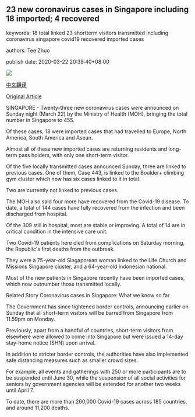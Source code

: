 ## 23 new coronavirus cases in Singapore including 18 imported; 4 recovered

keywords: 18 total linked 23 shortterm visitors transmitted including coronavirus singapore covid19 recovered imported cases

authors: Tee Zhuo

publish date: 2020-03-22 20:39:40+08:00

![](https://www.straitstimes.com/sites/default/files/styles/x_large/public/articles/2020/03/22/ct-moh.jpg?itok=kI8do5a9)

[中文翻译](23%20new%20coronavirus%20cases%20in%20Singapore%20including%2018%20imported%3B%204%20recovered_zh.md)

[Original Article](https://www.straitstimes.com/singapore/health/coronavirus-23-new-cases-in-singapore-including-18-imported-4-recovered)

SINGAPORE - Twenty-three new coronavirus cases were announced on Sunday night (March 22) by the Ministry of Health (MOH), bringing the total number in Singapore to 455.

Of these cases, 18 were imported cases that had travelled to Europe, North America, South America and Asean.

Almost all of these new imported cases are returning residents and long-term pass holders, with only one short-term visitor.

Of the five locally transmitted cases announced Sunday, three are linked to previous cases. One of them, Case 443, is linked to the Boulder+ climbing gym cluster which now has six cases linked to it in total.

Two are currently not linked to previous cases.

The MOH also said four more have recovered from the Covid-19 disease. To date, a total of 144 cases have fully recovered from the infection and been discharged from hospital.

Of the 309 still in hospital, most are stable or improving. A total of 14 are in critical condition in the intensive care unit.

Two Covid-19 patients here died from complications on Saturday morning, the Republic's first deaths from the outbreak.

They were a 75-year-old Singaporean woman linked to the Life Church and Missions Singapore cluster, and a 64-year-old Indonesian national.

Most of the new patients in Singapore recently have been imported cases, which now outnumber those transmitted locally.

Related Story Coronavirus cases in Singapore: What we know so far

The Government has since tightened border controls, announcing earlier on Sunday that all short-term visitors will be barred from Singapore from 11.59pm on Monday.

Previously, apart from a handful of countries, short-term visitors from elsewhere were allowed to come into Singapore but were issued a 14-day stay-home notice (SHN) upon arrival.

In addition to stricter border controls, the authorities have also implemented safe distancing measures such as smaller crowd sizes.

For example, all events and gatherings with 250 or more participants are to be suspended until June 30, while the suspension of all social activities for seniors by government agencies will be extended for another two weeks until April 7.

To date, there are more than 260,000 Covid-19 cases across 185 countries, and around 11,200 deaths.